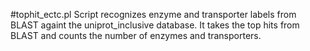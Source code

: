 #tophit_ectc.pl
Script recognizes enzyme and transporter labels from BLAST againt the uniprot_inclusive database. It takes the top hits from BLAST and counts the number of enzymes and transporters.
